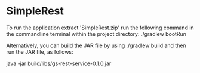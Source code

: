 # SimpleRest
To run the application extract 'SimpleRest.zip' run the following command in the commandline terminal within the project directory:
./gradlew bootRun

Alternatively, you can build the JAR file by using ./gradlew build and then run the JAR file, as follows:

java -jar build/libs/gs-rest-service-0.1.0.jar
